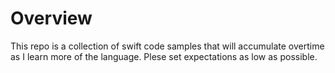 # Overview

This repo is a collection of swift code samples that will accumulate overtime as I learn more of the language. Plese set expectations as low as possible.